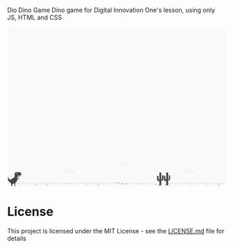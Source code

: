  Dio Dino Game 
Dino game for Digital Innovation One's lesson, using only JS, HTML and CSS

![screenshot](example.png?raw=true "screenshot")
# License
This project is licensed under the MIT License - see the [LICENSE.md](LICENSE.md) file for details
